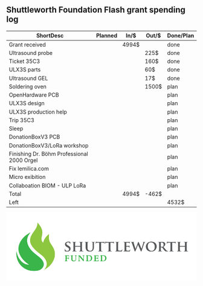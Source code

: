 ## Shuttleworth Foundation Flash grant spending log

| ShortDesc | Planned | In/$ | Out/$ | Done/Plan |
| ------------- | ------------- | ------------- | ------------- | ------------- |
| Grant received || 4994$ | | done |
| Ultrasound probe ||| 225$ | done |
| Ticket 35C3 ||| 160$ | done |
| ULX3S parts ||| 60$ | done |
| Ultrasound GEL ||| 17$ | done |
| Soldering oven || | 1500$ | plan |
| OpenHardware PCB | | | | plan |
| ULX3S design |||| plan |
| ULX3S production help |||| plan |
| Trip 35C3 |||| plan |
| Sleep |||| plan |
| DonationBoxV3 PCB |||| plan |
| DonationBoxV3/LoRa workshop |||| plan |
| Finishing Dr. Böhm Professional 2000 Orgel |||| plan |  
| Fix lemilica.com |||| plan |
| Micro exibition |||| plan |
| Collaboation BIOM - ULP LoRa |||| plan |
| Total ||4994$|-462$||
| Left ||||4532$|

![Logo](https://github.com/ShuttleworthFoundation/Logos/blob/master/Shuttleworth%20Funded/Shuttleworth%20Funded%20CMYK/Shuttleworth%20Funded.svg)
